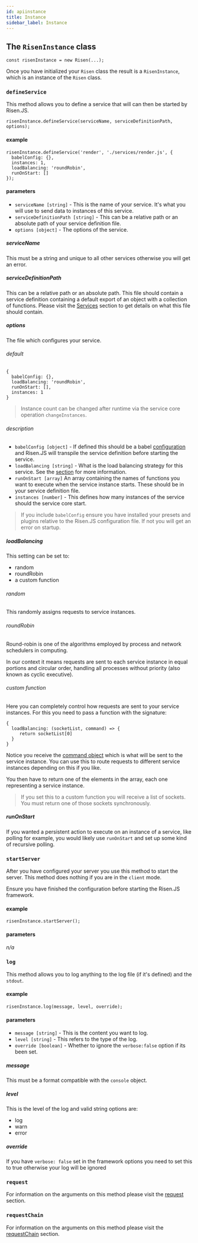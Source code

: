 ```yaml
---
id: apiinstance
title: Instance
sidebar_label: Instance
---
```


## The `RisenInstance` class

```
const risenInstance = new Risen(...);
```

Once you have initialized your `Risen` class the result is a `RisenInstance`, which is an instance of the `Risen` class.

### `defineService`

This method allows you to define a service that will can then be started by Risen.JS.

```
risenInstance.defineService(serviceName, serviceDefinitionPath, options);
```

#### example

```
risenInstance.defineService('render', './services/render.js', {
  babelConfig: {},
  instances: 1,
  loadBalancing: 'roundRobin',
  runOnStart: []
});
```

#### parameters

- `serviceName [string]` - This is the name of your service. It's what you will use to send data to instances of this service.
- `serviceDefinitionPath [string]` - This can be a relative path or an absolute path of your service definition file.
- `options [object]` - The options of the service.

##### serviceName

This must be a string and unique to all other services otherwise you will get an error.

##### serviceDefinitionPath

This can be a relative path or an absolute path. This file should contain a service definition containing a default export of an object with a collection of functions. Please visit the [Services](apiservices.md#example-service) section to get details on what this file should contain.

##### options

The file which configures your service.

###### default

```
{
  babelConfig: {},
  loadBalancing: 'roundRobin',
  runOnStart: [],
  instances: 1
}
```

> Instance count can be changed after runtime via the service core operation `changeInstances`.

###### description

- `babelConfig [object]` - If defined this should be a babel [configuration](https://babeljs.io/docs/en/configuration) and Risen.JS will transpile the service definition before starting the service.
- `loadBalancing [string]` - What is the load balancing strategy for this service. See the [section](#loadbalancing) for more information.
- `runOnStart [array]` An array containing the names of functions you want to execute when the service instance starts. These should be in your service definition file.
- `instances [number]` - This defines how many instances of the service should the service core start.

> If you include `babelConfig` ensure you have installed your presets and plugins relative to the Risen.JS configuration file. If not you will get an error on startup.

##### loadBalancing

This setting can be set to:

- random
- roundRobin
- a custom function

###### _random_

This randomly assigns requests to service instances.

###### _roundRobin_

Round-robin is one of the algorithms employed by process and network schedulers in computing.

In our context it means requests are sent to each service instance in equal portions and circular order, handling all processes without priority (also known as cyclic executive).

###### _custom function_

Here you can completely control how requests are sent to your service instances. For this you need to pass a function with the signature:

```
{
  loadBalancing: (socketList, command) => {
     return socketList[0]
  }
}
```

Notice you receive the [command object](apidatastructure.md#command-object) which is what will be sent to the service instance. You can use this to route requests to different service instances depending on this if you like.

You then have to return one of the elements in the array, each one representing a service instance.

> If you set this to a custom function you will receive a list of sockets. You must return one of those sockets synchronously.

##### runOnStart

If you wanted a persistent action to execute on an instance of a service, like polling for example, you would likely use `runOnStart` and set up some kind of recursive polling.

### `startServer`

After you have configured your server you use this method to start the server. This method does nothing if you are in the `client` mode.

Ensure you have finished the configuration before starting the Risen.JS framework.

#### example

```
risenInstance.startServer();
```

#### parameters

_n/a_

### `log`

This method allows you to log anything to the log file (if it's defined) and the `stdout`.

#### example

```
risenInstance.log(message, level, override);
```

#### parameters

- `message [string]` - This is the content you want to log.
- `level [string]` - This refers to the type of the log.
- `override [boolean]` - Whether to ignore the `verbose:false` option if its been set.

##### message

This must be a format compatible with the `console` object.

##### level

This is the level of the log and valid string options are:

- log
- warn
- error

##### override

If you have `verbose: false` set in the framework options you need to set this to true otherwise your log will be ignored

### `request`

For information on the arguments on this method please visit the [request](apiglobalmethods.md#request) section.

### `requestChain`

For information on the arguments on this method please visit the [requestChain](apiglobalmethods.md#requestchain) section.
